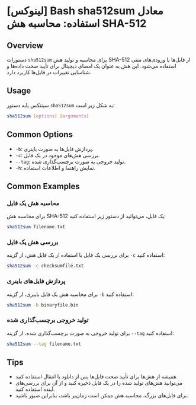 # [لینوکس] Bash sha512sum معادل استفاده: محاسبه هش SHA-512

## Overview
دستورات `sha512sum` برای محاسبه و تولید هش SHA-512 از فایل‌ها یا ورودی‌های متنی استفاده می‌شود. این هش به عنوان یک امضای دیجیتال برای تأیید صحت داده‌ها و شناسایی تغییرات در فایل‌ها کاربرد دارد.

## Usage
سینتکس پایه دستور `sha512sum` به شکل زیر است:

```bash
sha512sum [options] [arguments]
```

## Common Options
- `-b`: پردازش فایل‌ها به صورت باینری.
- `-c`: بررسی هش‌های موجود در یک فایل.
- `--tag`: تولید خروجی به صورت برچسب‌گذاری شده.
- `-h`: نمایش راهنما و اطلاعات استفاده.

## Common Examples
### محاسبه هش یک فایل
برای محاسبه هش SHA-512 یک فایل، می‌توانید از دستور زیر استفاده کنید:

```bash
sha512sum filename.txt
```

### بررسی هش یک فایل
برای بررسی یک فایل با استفاده از یک فایل هش، از گزینه `-c` استفاده کنید:

```bash
sha512sum -c checksumfile.txt
```

### پردازش فایل‌های باینری
برای محاسبه هش یک فایل باینری، از گزینه `-b` استفاده کنید:

```bash
sha512sum -b binaryfile.bin
```

### تولید خروجی برچسب‌گذاری شده
برای تولید خروجی به صورت برچسب‌گذاری شده، از گزینه `--tag` استفاده کنید:

```bash
sha512sum --tag filename.txt
```

## Tips
- همیشه از هش‌ها برای تأیید صحت فایل‌ها پس از دانلود یا انتقال استفاده کنید.
- می‌توانید هش‌های تولید شده را در یک فایل ذخیره کنید و از آن برای بررسی‌های آینده استفاده کنید.
- برای فایل‌های بزرگ، محاسبه هش ممکن است زمان‌بر باشد، بنابراین صبور باشید.